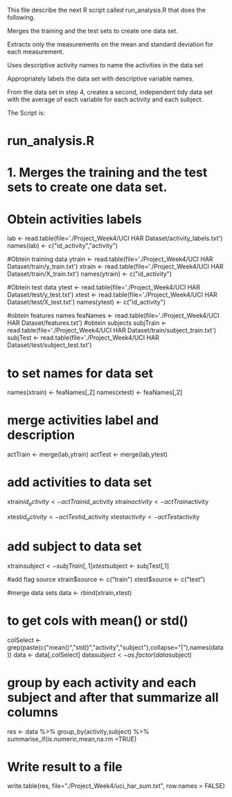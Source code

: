 This file describe the next R script called run_analysis.R that does the following.

Merges the training and the test sets to create one data set.

Extracts only the measurements on the mean and standard deviation for each measurement.

Uses descriptive activity names to name the activities in the data set

Appropriately labels the data set with descriptive variable names.

From the data set in step 4, creates a second, independent tidy data set 
with the average of each variable for each activity and each subject.

The Script is:

# run_analysis.R
# 1. Merges the training and the test sets to create one data set.

# Obtein activities labels
lab <- read.table(file='./Project_Week4/UCI HAR Dataset/activity_labels.txt')
names(lab) <- c("id_activity","activity")

#Obtein training data
ytrain <- read.table(file='./Project_Week4/UCI HAR Dataset/train/y_train.txt')
xtrain <- read.table(file='./Project_Week4/UCI HAR Dataset/train/X_train.txt')
names(ytrain) <- c("id_activity")

#Obtein test data
ytest <- read.table(file='./Project_Week4/UCI HAR Dataset/test/y_test.txt')
xtest <- read.table(file='./Project_Week4/UCI HAR Dataset/test/X_test.txt')
names(ytest) <- c("id_activity")

#obtein features names
feaNames <- read.table(file='./Project_Week4/UCI HAR Dataset/features.txt')
#obtein subjects
subjTrain <- read.table(file='./Project_Week4/UCI HAR Dataset/train/subject_train.txt')
subjTest <- read.table(file='./Project_Week4/UCI HAR Dataset/test/subject_test.txt')


# to set names for data set
names(xtrain) <- feaNames[,2]
names(xtest) <- feaNames[,2]

# merge activities label and description
actTrain <- merge(lab,ytrain)
actTest <- merge(lab,ytest)

# add activities to data set
xtrain$id_activity <- actTrain$id_activity
xtrain$activity <- actTrain$activity

xtest$id_activity <- actTest$id_activity
xtest$activity <- actTest$activity

# add subject to data set
xtrain$subject <- subjTrain[,1]
xtest$subject <- subjTest[,1]

#add flag source
xtrain$source <- c("train")
xtest$source <- c("test")

#merge data sets
data <- rbind(xtrain,xtest)

# to get cols with mean() or std()
colSelect <- grep(paste(c("mean()","std()","activity","subject"),collapse="|"),names(data))
data <- data[,colSelect]
data$subject <- as.factor(data$subject)

# group by each activity and each subject and after that summarize all columns
res <- data %>% group_by(activity,subject) %>% summarise_if(is.numeric,mean,na.rm =TRUE)

# Write result to a file
write.table(res, file="./Project_Week4/uci_har_sum.txt", row.names = FALSE)
